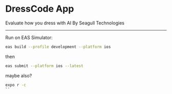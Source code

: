 # DressCode App

Evaluate how you dress with AI
By Seagull Technologies


----

Run on EAS Simulator:
```bash
eas build --profile development --platform ios
```

then 
```bash
eas submit --platform ios --latest  
```

maybe also?
```bash
expo r -c
``
